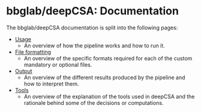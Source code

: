 # bbglab/deepCSA: Documentation

The bbglab/deepCSA documentation is split into the following pages:

- [Usage](usage.md)
  - An overview of how the pipeline works and how to run it.
- [File formatting](file_formatting.md)
  - An overview of the specific formats required for each of the custom mandatory or optional files.
- [Output](output.md)
  - An overview of the different results produced by the pipeline and how to interpret them.
- [Tools](tools.md)
  - An overview of the explanation of the tools used in deepCSA and the rationale behind some of the decisions or computations.
